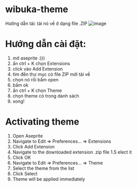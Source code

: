 # wibuka-theme

Hướng dẫn tải:
tải nó về ở dạng file .ZIP
![image](https://github.com/WibuKa/wibuka-theme/assets/140942718/69ecd2ee-9306-4d01-9a01-17eb1533b53d)

# Hướng dẫn cài đặt:
1. mở aseprite :)))
2. ấn ctrl + K chọn Extensions 
3. click vào Add Extension
4. tìm đến thư mục có file ZIP mới tải về
5. chọn nó rồi bấm open
6. bấm ok
7. ấn ctrl + K chọn Theme 
8. chọn theme có trong danh sách
9. xong!

# Activating theme
1. Open Aseprite
1. Navigate to Edit ⇒ Preferences... ⇒ Extensions
1. Click Add Extension
1. Navigate to the downloaded extension .zip file
1.S elect it
1. Click OK
1. Navigate to Edit ⇒ Preferences... ⇒ Theme
1. Select the theme from the list
1. Click Select
1. Theme will be applied immediately
